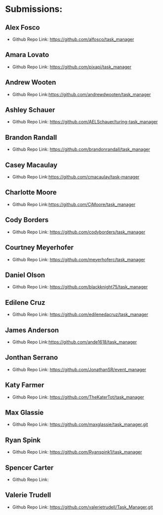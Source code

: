 # Submissions:

## Alex Fosco

* Github Repo Link: https://github.com/alfosco/task_manager

## Amara Lovato

* Github Repo Link: https://github.com/pixapi/task_manager

## Andrew Wooten

* Github Repo Link:https://github.com/andrewdwooten/task_manager

## Ashley Schauer

* Github Repo Link: https://github.com/AELSchauer/turing-task_manager

## Brandon Randall

* Github Repo Link: https://github.com/brandonrandall/task_manager

## Casey Macaulay

* Github Repo Link:https://github.com/cmacaulay/task-manager

## Charlotte Moore

* Github Repo Link:https://github.com/CjMoore/task_manager

## Cody Borders

* Github Repo Link: https://github.com/codyborders/task_manager

## Courtney Meyerhofer

* Github Repo Link: https://github.com/meyerhoferc/task_manager

## Daniel Olson

* Github Repo Link: https://github.com/blackknight75/task_manager

## Edilene Cruz

* Github Repo Link: https://github.com/edilenedacruz/task_manager

## James Anderson

* Github Repo Link:https://github.com/ande1618/task_manager

## Jonthan Serrano

* Github Repo Link: https://github.com/JonathanSR/event_manager

## Katy Farmer

* Github Repo Link: https://github.com/TheKaterTot/task_manager

## Max Glassie

* Github Repo Link: https://github.com/maxglassie/task_manager.git

## Ryan Spink

* Github Repo Link: https://github.com/Ryanspink1/task_manager

## Spencer Carter

* Github Repo Link:

## Valerie Trudell

* Github Repo Link: https://github.com/valerietrudell/Task_Manager.git
